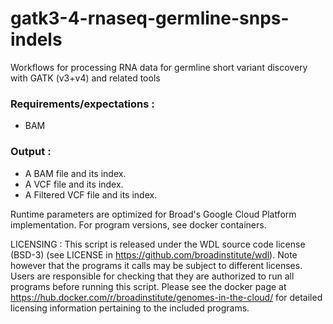 # gatk3-4-rnaseq-germline-snps-indels
 Workflows for processing RNA data for germline short variant discovery with GATK (v3+v4) and related tools 

### Requirements/expectations :
 - BAM 

### Output :
 - A BAM file and its index.
 - A VCF file and its index. 
 - A Filtered VCF file and its index. 

 Runtime parameters are optimized for Broad's Google Cloud Platform implementation.
 For program versions, see docker containers.

 LICENSING :
 This script is released under the WDL source code license (BSD-3) (see LICENSE in
 https://github.com/broadinstitute/wdl). Note however that the programs it calls may
 be subject to different licenses. Users are responsible for checking that they are
 authorized to run all programs before running this script. Please see the docker
 page at https://hub.docker.com/r/broadinstitute/genomes-in-the-cloud/ for detailed
 licensing information pertaining to the included programs. 

